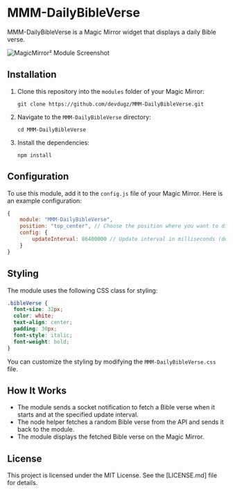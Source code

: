# MMM-DailyBibleVerse

MMM-DailyBibleVerse is a Magic Mirror widget that displays a daily Bible verse.

![MagicMirror² Module Screenshot](assets/MMM-DailyBibleVerse_Pic.png)

## Installation

1. Clone this repository into the `modules` folder of your Magic Mirror:

    ```
    git clone https://github.com/devdugz/MMM-DailyBibleVerse.git
    ```

2. Navigate to the `MMM-DailyBibleVerse` directory:

    ```
    cd MMM-DailyBibleVerse
    ```

3. Install the dependencies:

    ```
    npm install
    ```

## Configuration

To use this module, add it to the `config.js` file of your Magic Mirror. Here is an example configuration:

```js
{
    module: "MMM-DailyBibleVerse",
    position: "top_center", // Choose the position where you want to display the verse
    config: {
        updateInterval: 86400000 // Update interval in milliseconds (default is 24 hours)
    }
}
```

## Styling

The module uses the following CSS class for styling:

```css
.bibleVerse {
  font-size: 32px;
  color: white;
  text-align: center;
  padding: 30px;
  font-style: italic;
  font-weight: bold;
}
```

You can customize the styling by modifying the `MMM-DailyBibleVerse.css` file.

## How It Works

- The module sends a socket notification to fetch a Bible verse when it starts and at the specified update interval.
- The node helper fetches a random Bible verse from the API and sends it back to the module.
- The module displays the fetched Bible verse on the Magic Mirror.

## License

This project is licensed under the MIT License. See the [LICENSE.md] file for details.
